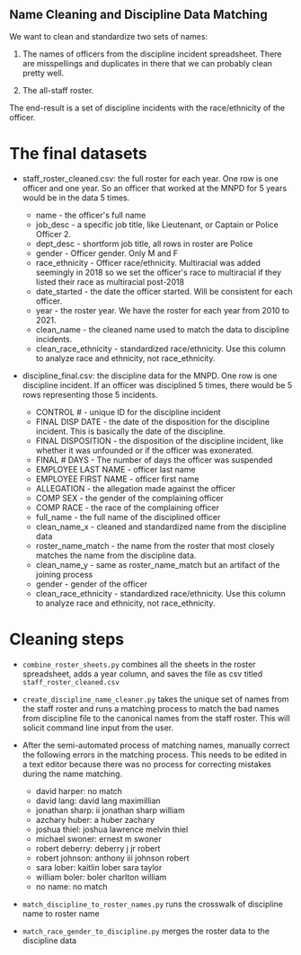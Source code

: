 Name Cleaning and Discipline Data Matching
-------------

We want to clean and standardize two sets of names:

1) The names of officers from the discipline incident spreadsheet. There are misspellings and duplicates in there that we can probably clean pretty well.

2) The all-staff roster.  

The end-result is a set of discipline incidents with the race/ethnicity of the officer.

# The final datasets
* staff_roster_cleaned.csv: the full roster for each year. One row is one officer and one year. So an officer that worked at the MNPD for 5 years would be in the data 5 times.
  * name - the officer's full name
  * job_desc - a specific job title, like Lieutenant, or Captain or Police Officer 2.
  * dept_desc - shortform job title, all rows in roster are Police  	
  * gender - Officer gender. Only M and F
  * race_ethnicity - Officer race/ethnicity. Multiracial was added seemingly in 2018 so we set the officer's race to multiracial if they listed their race as multiracial post-2018
  * date_started - the date the officer started. Will be consistent for each officer. 	
  * year - the roster year. We have the roster for each year from 2010 to 2021. 	
  * clean_name - the cleaned name used to match the data to discipline incidents.
  * clean_race_ethnicity - standardized race/ethnicity. Use this column to analyze race and ethnicity, not race_ethnicity.

* discipline_final.csv: the discipline data for the MNPD. One row is one discipline incident. If an officer was disciplined 5 times, there would be 5 rows representing those 5 incidents.
  * CONTROL # - unique ID for the discipline incident
  * FINAL DISP DATE - the date of the disposition for the discipline incident. This is basically the date of the discipline. 	
  * FINAL DISPOSITION - the disposition of the discipline incident, like whether it was unfounded or if the officer was exonerated. 	
  * FINAL # DAYS - The number of days the officer was suspended 	
  * EMPLOYEE LAST NAME - officer last name
  * EMPLOYEE FIRST NAME - officer first name
  * ALLEGATION - the allegation made against the officer 	
  * COMP SEX - the gender of the complaining officer
  * COMP RACE - the race of the complaining officer 	
  * full_name - the full name of the disciplined officer
  * clean_name_x - cleaned and standardized name from the discipline data
  * roster_name_match - the name from the roster that most closely matches the name from the discipline data.
  * clean_name_y - same as roster_name_match but an artifact of the joining process 	
  * gender - gender of the officer
  * clean_race_ethnicity - standardized race/ethnicity. Use this column to analyze race and ethnicity, not race_ethnicity.


# Cleaning steps

* `combine_roster_sheets.py` combines all the sheets in the roster spreadsheet, adds a year column, and saves the file as csv titled `staff_roster_cleaned.csv`

* `create_discipline_name_cleaner.py` takes the unique set of names from the staff roster and runs a matching process to match the bad names from discipline file to the canonical names from the staff roster. This will solicit command line input from the user. 

* After the semi-automated process of matching names, manually correct the following errors in the matching process. This needs to be edited in a text editor because there was no process for correcting mistakes during the name matching.
  * david harper: no match
  * david lang: david lang maximillian
  * jonathan sharp: ii jonathan sharp william
  * azchary huber: a huber zachary
  * joshua thiel: joshua lawrence melvin thiel
  * michael swoner: ernest m swoner
  * robert deberry: deberry j jr robert
  * robert johnson: anthony iii johnson robert
  * sara lober: kaitlin lober sara taylor
  * william boler: boler charlton william
  * no name: no match

* `match_discipline_to_roster_names.py` runs the crosswalk of discipline name to roster name

* `match_race_gender_to_discipline.py` merges the roster data to the discipline data

